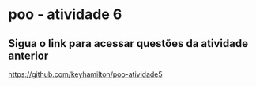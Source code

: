 # poo - atividade 6

## Sigua o link para acessar questões da atividade anterior

https://github.com/keyhamilton/poo-atividade5